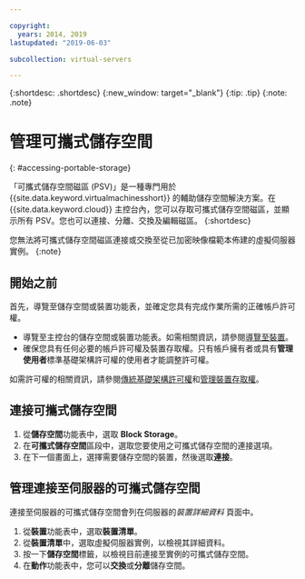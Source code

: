 ```yaml
---

copyright:
  years: 2014, 2019
lastupdated: "2019-06-03"

subcollection: virtual-servers

---
```


{:shortdesc: .shortdesc}
{:new_window: target="_blank"}
{:tip: .tip}
{:note: .note}

# 管理可攜式儲存空間
{: #accessing-portable-storage}

「可攜式儲存空間磁區 (PSV)」是一種專門用於 {{site.data.keyword.virtualmachinesshort}} 的輔助儲存空間解決方案。在 {{site.data.keyword.cloud}} 主控台內，您可以存取可攜式儲存空間磁區，並顯示所有 PSV。您也可以連接、分離、交換及編輯磁區。
{:shortdesc}

您無法將可攜式儲存空間磁區連接或交換至從已加密映像檔範本佈建的虛擬伺服器實例。
{:note}

## 開始之前
首先，導覽至儲存空間或裝置功能表，並確定您具有完成作業所需的正確帳戶許可權。

* 導覽至主控台的儲存空間或裝置功能表。如需相關資訊，請參閱[導覽至裝置](/docs/vsi?topic=virtual-servers-navigating-devices)。
* 確保您具有任何必要的帳戶許可權及裝置存取權。只有帳戶擁有者或具有**管理使用者**標準基礎架構許可權的使用者才能調整許可權。

如需許可權的相關資訊，請參閱[傳統基礎架構許可權](/docs/iam?topic=iam-infrapermission#infrapermission)和[管理裝置存取權](/docs/vsi?topic=virtual-servers-managing-device-access)。

## 連接可攜式儲存空間

1. 從**儲存空間**功能表中，選取 **Block Storage**。
2. 在**可攜式儲存空間**區段中，選取您要使用之可攜式儲存空間的連接選項。
3. 在下一個畫面上，選擇需要儲存空間的裝置，然後選取**連接**。

## 管理連接至伺服器的可攜式儲存空間

連接至伺服器的可攜式儲存空間會列在伺服器的*裝置詳細資料* 頁面中。

1. 從**裝置**功能表中，選取**裝置清單**。
2. 從**裝置清單**中，選取虛擬伺服器實例，以檢視其詳細資料。
3. 按一下**儲存空間**標籤，以檢視目前連接至實例的可攜式儲存空間。
4. 在**動作**功能表中，您可以**交換**或**分離**儲存空間。

